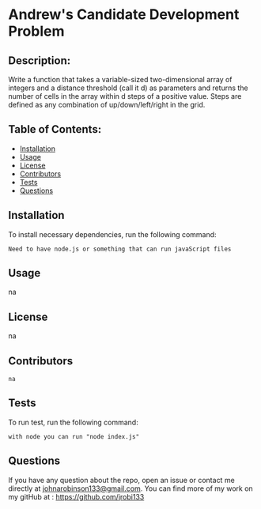 
# Andrew's Candidate Development Problem
## Description:
    
Write a function that takes a variable-sized two-dimensional array of integers and a distance
threshold (call it d) as parameters and returns the number of cells in the array within d steps of a
positive value. Steps are defined as any combination of up/down/left/right in the grid.
    
    
## Table of Contents:
    
* [Installation](#installation)
* [Usage](#usage)
* [License](#license)
* [Contributors](#contributors)
* [Tests](#tests)
* [Questions](#questions)
    
    
## Installation
    
To install necessary dependencies, run the following command:
    
    Need to have node.js or something that can run javaScript files
    
    
    
## Usage
    
na
    
    
## License
    
na
    
## Contributors 
    
    na
    
    
## Tests
    
To run test, run the following command:
    
    with node you can run "node index.js"
    
    
## Questions 
    
If you have any question about the repo, open an issue or contact me directly at 
johnarobinson133@gmail.com. You can find more of my work on my gitHub at :
https://github.com/jrobi133